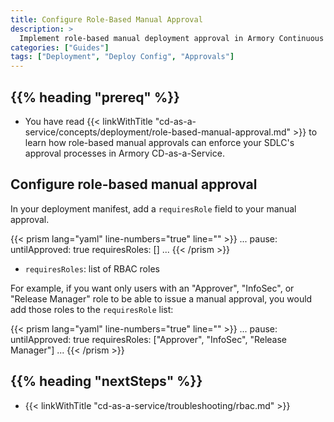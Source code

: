 ```yaml
---
title: Configure Role-Based Manual Approval
description: >
  Implement role-based manual deployment approval in Armory Continuous Deployment-as-a-Service.
categories: ["Guides"]
tags: ["Deployment", "Deploy Config", "Approvals"]
---
```


## {{% heading "prereq" %}}

* You have read {{< linkWithTitle "cd-as-a-service/concepts/deployment/role-based-manual-approval.md" >}} to learn how role-based manual approvals can enforce your SDLC's approval processes in Armory CD-as-a-Service.


## Configure role-based manual approval

In your deployment manifest, add a `requiresRole` field to your manual approval.

{{< prism lang="yaml" line-numbers="true" line="" >}}
...
pause:
  untilApproved: true
  requiresRoles: []
...
{{< /prism >}}

- `requiresRoles`: list of RBAC roles

For example, if you want only users with an "Approver", "InfoSec", or "Release Manager" role to be able to issue a manual approval, you would add those roles to the `requiresRole` list:

{{< prism lang="yaml" line-numbers="true" line="" >}}
...
pause:
  untilApproved: true
  requiresRoles: ["Approver", "InfoSec", "Release Manager"]
...
{{< /prism >}}

## {{%  heading "nextSteps" %}}

* {{< linkWithTitle "cd-as-a-service/troubleshooting/rbac.md" >}}